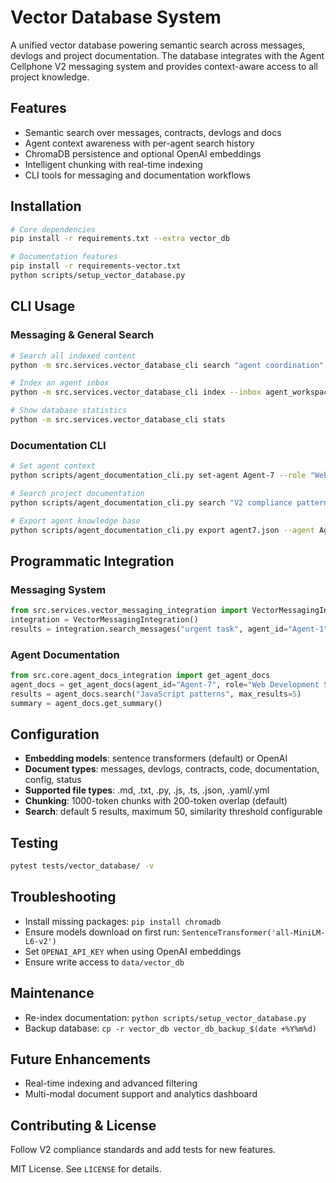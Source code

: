 # Vector Database System

A unified vector database powering semantic search across messages, devlogs and project
documentation. The database integrates with the Agent Cellphone V2 messaging system and
provides context-aware access to all project knowledge.

## Features
- Semantic search over messages, contracts, devlogs and docs
- Agent context awareness with per-agent search history
- ChromaDB persistence and optional OpenAI embeddings
- Intelligent chunking with real-time indexing
- CLI tools for messaging and documentation workflows

## Installation
```bash
# Core dependencies
pip install -r requirements.txt --extra vector_db

# Documentation features
pip install -r requirements-vector.txt
python scripts/setup_vector_database.py
```

## CLI Usage
### Messaging & General Search
```bash
# Search all indexed content
python -m src.services.vector_database_cli search "agent coordination"

# Index an agent inbox
python -m src.services.vector_database_cli index --inbox agent_workspaces/Agent-1/inbox --agent Agent-1

# Show database statistics
python -m src.services.vector_database_cli stats
```

### Documentation CLI
```bash
# Set agent context
python scripts/agent_documentation_cli.py set-agent Agent-7 --role "Web Development Specialist"

# Search project documentation
python scripts/agent_documentation_cli.py search "V2 compliance patterns" --agent Agent-7 --results 5

# Export agent knowledge base
python scripts/agent_documentation_cli.py export agent7.json --agent Agent-7
```

## Programmatic Integration
### Messaging System
```python
from src.services.vector_messaging_integration import VectorMessagingIntegration
integration = VectorMessagingIntegration()
results = integration.search_messages("urgent task", agent_id="Agent-1", limit=5)
```

### Agent Documentation
```python
from src.core.agent_docs_integration import get_agent_docs
agent_docs = get_agent_docs(agent_id="Agent-7", role="Web Development Specialist")
results = agent_docs.search("JavaScript patterns", max_results=5)
summary = agent_docs.get_summary()
```

## Configuration
- **Embedding models**: sentence transformers (default) or OpenAI
- **Document types**: messages, devlogs, contracts, code, documentation, config, status
- **Supported file types**: .md, .txt, .py, .js, .ts, .json, .yaml/.yml
- **Chunking**: 1000-token chunks with 200-token overlap (default)
- **Search**: default 5 results, maximum 50, similarity threshold configurable

## Testing
```bash
pytest tests/vector_database/ -v
```

## Troubleshooting
- Install missing packages: `pip install chromadb`
- Ensure models download on first run: `SentenceTransformer('all-MiniLM-L6-v2')`
- Set `OPENAI_API_KEY` when using OpenAI embeddings
- Ensure write access to `data/vector_db`

## Maintenance
- Re-index documentation: `python scripts/setup_vector_database.py`
- Backup database: `cp -r vector_db vector_db_backup_$(date +%Y%m%d)`

## Future Enhancements
- Real-time indexing and advanced filtering
- Multi-modal document support and analytics dashboard

## Contributing & License
Follow V2 compliance standards and add tests for new features.

MIT License. See `LICENSE` for details.
